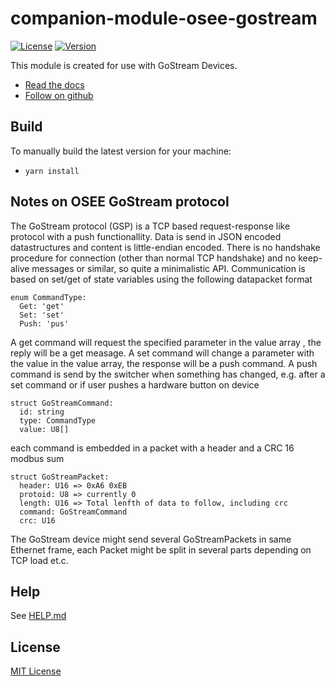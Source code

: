 # companion-module-osee-gostream

[![License](https://img.shields.io/github/license/bitfocus/companion-module-osee-gostream)](https://github.com/bitfocus/companion-module-osee-gostream/blob/main/LICENSE)
[![Version](https://img.shields.io/github/v/release/bitfocus/companion-module-osee-gostream)](https://github.com/bitfocus/companion-module-osee-gostream/releases)

This module is created for use with GoStream Devices.

- [Read the docs](./How%20to%20connect%20to%20computer%20software%20and%20companion.pdf)
- [Follow on github](https://github.com/bitfocus/companion-module-osee-gostream)

## Build

To manually build the latest version for your machine:

- `yarn install`

## Notes on OSEE GoStream protocol

The GoStream protocol (GSP) is a TCP based request-response like protocol with a push functionallity. Data is send in JSON encoded datastructures and content is little-endian encoded. 
There is no handshake procedure for connection (other than normal TCP handshake) and no keep-alive messages or similar, so quite a minimalistic API. 
Communication is based on set/get of state variables using the following datapacket format 

```
enum CommandType:
  Get: 'get'
  Set: 'set'
  Push: 'pus'
```

A get command will request the specified parameter in the value array , the reply will be a get measage.
A set command will change a parameter with the value in the value array, the response will be a push command. 
A push command is send by the switcher when something has changed, e.g. after a set command or if user pushes a hardware button on device

```
struct GoStreamCommand:
  id: string    
  type: CommandType
  value: U8[] 
```
each command is embedded in a packet with a header and a CRC 16 modbus sum 
```
struct GoStreamPacket:
  header: U16 => 0xA6 0xEB
  protoid: U8 => currently 0
  length: U16 => Total lenfth of data to follow, including crc 
  command: GoStreamCommand
  crc: U16 
```
The GoStream device might send several GoStreamPackets in same Ethernet frame, each Packet might be split in several parts depending on TCP load et.c.

## Help

See [HELP.md](./companion/HELP.md)

## License

[MIT License](./LICENSE)

